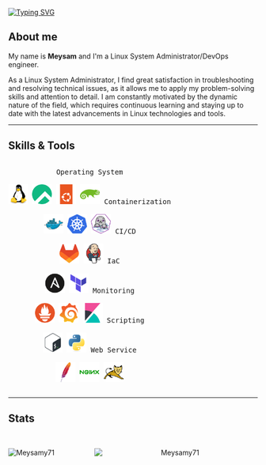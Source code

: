 [![Typing SVG](https://readme-typing-svg.demolab.com?font=Fira+Code&pause=1000&random=false&width=435&lines=Hello+there+%F0%9F%91%8B;Welcome+to+my+profile)](https://git.io/typing-svg)

## About me

My name is **Meysam** and I'm a Linux System Administrator/DevOps engineer. 

As a Linux System Administrator, I find great satisfaction in troubleshooting and resolving technical issues, as it allows me to apply my problem-solving skills and attention to detail. I am constantly motivated by the dynamic nature of the field, which requires continuous learning and staying up to date with the latest advancements in Linux technologies and tools.

---

## Skills & Tools

<p style="display: inline-block;" align="center">
    <kbd>
      <kbd>Operating System</kbd>
      <br>
      <br>
      <img title="Linux" alt="Linux" width="40"  src="https://github.com/devicons/devicon/blob/master/icons/linux/linux-original.svg" /> 
      <img title="Rocky" alt="Rocky" width="40"  src="https://github.com/devicons/devicon/blob/master/icons/rockylinux/rockylinux-original.svg" /> 
      <img title="Ubuntu" alt="Ubuntu" width="40" src="https://github.com/devicons/devicon/blob/master/icons/ubuntu/ubuntu-original.svg" /> 
      <img title="Suse" alt="Suse" width="40" src="https://github.com/devicons/devicon/blob/master/icons/opensuse/opensuse-original.svg" /> 
    </kbd>
    <kbd>
      <kbd>Containerization</kbd>
      <br>
      <br>
      <img title="Docker" alt="Docker" width="40"  src="https://github.com/devicons/devicon/blob/master/icons/docker/docker-original.svg" /> 
      <img title="K8S" alt="K8S" width="40"  src="https://github.com/devicons/devicon/blob/master/icons/kubernetes/kubernetes-original.svg" /> 
      <img title="Podman" alt="Podman" width="40"  src="https://github.com/devicons/devicon/blob/master/icons/podman/podman-original.svg" /> 
    </kbd>
    <kbd>
      <kbd>CI/CD</kbd>
      <br>
      <br>
      <img title="Gitlab" alt="Gitlab" width="40"  src="https://github.com/devicons/devicon/blob/master/icons/gitlab/gitlab-original.svg" /> 
      <img title="Jenkins" alt="Jenkins" width="40"  src="https://github.com/devicons/devicon/blob/master/icons/jenkins/jenkins-original.svg" /> 
    </kbd>
    <kbd>
      <kbd>IaC</kbd>
      <br>
      <br>
      <img title="Ansible" alt="Ansible" width="40"  src="https://github.com/devicons/devicon/blob/master/icons/ansible/ansible-original.svg" /> 
      <img title="Terraform" alt="Terraform" width="40"  src="https://github.com/devicons/devicon/blob/master/icons/terraform/terraform-original.svg" /> 
    </kbd>
    <kbd>
      <kbd>Monitoring</kbd>
      <br>
      <br>
      <img title="Prometheus" alt="Prometheus" width="40"  src="https://github.com/devicons/devicon/blob/master/icons/prometheus/prometheus-original.svg" /> 
      <img title="Grafana" alt="Grafana" width="40"  src="https://github.com/devicons/devicon/blob/master/icons/grafana/grafana-original.svg" /> 
      <img title="Kibana" alt="Kibana" width="40"  src="https://github.com/devicons/devicon/blob/master/icons/kibana/kibana-original.svg" /> 
    </kbd>
    <kbd>
      <kbd>Scripting</kbd>
      <br>
      <br>
      <img title="Bash" alt="Bash" width="40"  src="https://github.com/devicons/devicon/blob/master/icons/bash/bash-original.svg" /> 
      <img title="Python" alt="Python" width="40"  src="https://github.com/devicons/devicon/blob/master/icons/python/python-original.svg" /> 
    </kbd>
    <kbd>
      <kbd>Web Service</kbd>
      <br>
      <br>
      <img title="Apache" alt="Apache" width="40"  src="https://github.com/devicons/devicon/blob/master/icons/apache/apache-original.svg" /> 
      <img title="Nginx" alt="Nginx" width="40"  src="https://github.com/devicons/devicon/blob/master/icons/nginx/nginx-original.svg" /> 
      <img title="Tomcat" alt="Tomcat" width="40"  src="https://github.com/devicons/devicon/blob/master/icons/tomcat/tomcat-original.svg" /> 
    </kbd>
  </p>

  ---
## Stats

<br>
<p align=center>
  <div align=center>
    <a href="https://github.com/Meysamy71" title="Go to Source">
      <img align="left"  src="https://github-readme-stats.vercel.app/api?username=Meysamy71&show_icons=true&theme=tokyonight" alt="Meysamy71" />
    </a>
    <a href="https://github.com/Meysamy71" title="Go to Source">
      <img align="right"  width="330" src="https://github-readme-stats.vercel.app/api/top-langs/?username=Meysamy71&theme=tokyonight" alt="Meysamy71" />
    </a>
  </div>
<br>
